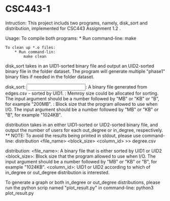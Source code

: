 # CSC443-1

Intruction:
	This project includs two programs, namely, disk_sort and distribution, implemented for CSC443 Assignment 1.2 .


Usage:
	To compile both programs:
		* Run command-line:
			make

	To clean up *.o files:
		* Run command-lin:
			make clean


disk_sort takes in an UID1-sorted binary file and output an UID2-sorted binary file in the folder dataset. The program will generate multiple "phase1" binary files if needed in the folder dataset.

disk_sort:
	<input filename>: A binary file generated from edges.csv - sorted by UID1.
	<memory Size>: Memroy size could be allocated for sorting. The input argument should be a number followed by "MB" or "KB" or "B", for example "200MB".
	<block size>: Block size that the program allowed to use when I/O. The input argument should be a number followed by "MB" or "KB" or "B", for example "1024KB".


distribution takes in an either UID1-sorted or UID2-sorted binary file, and output the number of users for each out_degree or in_degree, respectively.
** NOTE: To avoid the results being printed in stdout, please use command-line:
	distribution <file_name> <block_size> <column_id> >> degree.csv

distribution:
	<file_name>: A binary file that is either sorted by UID1 or UID2
	<block_size>: Block size that the program allowed to use when I/O. The input argument should be a number followed by "MB" or "KB" or "B", for example "1024KB".
	<column_id>: UID1 or UID2 according to which of in_degree or out_degree distribution is interested.


To generate a graph or both in_degree or out_degree distributions, please run the python scrip named "plot_result.py" in command-line:
	python3 plot_result.py